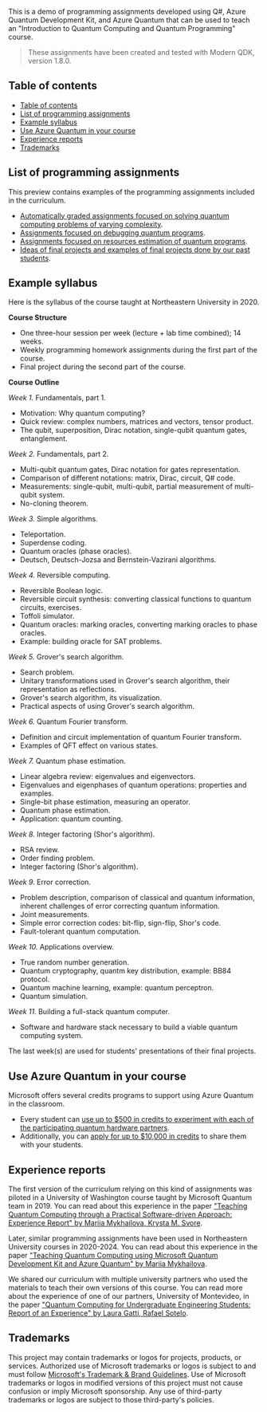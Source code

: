 This is a demo of programming assignments developed using Q#, Azure Quantum Development Kit, and Azure Quantum that can be used to teach an "Introduction to Quantum Computing and Quantum Programming" course.

> These assignments have been created and tested with Modern QDK, version 1.8.0.

## Table of contents

- [Table of contents](#table-of-contents)
- [List of programming assignments](#list-of-programming-assignments)
- [Example syllabus](#example-syllabus)
- [Use Azure Quantum in your course](#use-azure-quantum-in-your-course)
- [Experience reports](#experience-reports)
- [Trademarks](#trademarks)

## List of programming assignments

This preview contains examples of the programming assignments included in the curriculum.

* [Automatically graded assignments focused on solving quantum computing problems of varying complexity](./ProgrammingAssignmentSamples/AutogradedProblems).
* [Assignments focused on debugging quantum programs](./ProgrammingAssignmentSamples/DebuggingQuantumCode).
* [Assignments focused on resources estimation of quantum programs](./ProgrammingAssignmentSamples/ResourcesEstimation).
* [Ideas of final projects and examples of final projects done by our past students](./FinalProjects).


## Example syllabus

Here is the syllabus of the course taught at Northeastern University in 2020.

**Course Structure** 
* One three-hour session per week (lecture + lab time combined); 14 weeks. 
* Weekly programming homework assignments during the first part of the course.
* Final project during the second part of the course.

**Course Outline**  

*Week 1.* Fundamentals, part 1.

* Motivation: Why quantum computing?
* Quick review: complex numbers, matrices and vectors, tensor product.
* The qubit, superposition, Dirac notation, single-qubit quantum gates, entanglement.

*Week 2.* Fundamentals, part 2.

* Multi-qubit quantum gates, Dirac notation for gates representation.
* Comparison of different notations: matrix, Dirac, circuit, Q# code.
* Measurements: single-qubit, multi-qubit, partial measurement of multi-qubit system.
* No-cloning theorem.

*Week 3.* Simple algorithms.

* Teleportation.
* Superdense coding.
* Quantum oracles (phase oracles).
* Deutsch, Deutsch-Jozsa and Bernstein-Vazirani algorithms.

*Week 4.* Reversible computing.

* Reversible Boolean logic.
* Reversible circuit synthesis: converting classical functions to quantum circuits, exercises.
* Toffoli simulator.
* Quantum oracles: marking oracles, converting marking oracles to phase oracles.
* Example: building oracle for SAT problems.

*Week 5.* Grover's search algorithm.

* Search problem.
* Unitary transformations used in Grover's search algorithm, their representation as reflections.
* Grover's search algorithm, its visualization.
* Practical aspects of using Grover's search algorithm.

*Week 6.* Quantum Fourier transform.

* Definition and circuit implementation of quantum Fourier transform.
* Examples of QFT effect on various states.

*Week 7.* Quantum phase estimation.

* Linear algebra review: eigenvalues and eigenvectors.
* Eigenvalues and eigenphases of quantum operations: properties and examples.
* Single-bit phase estimation, measuring an operator.
* Quantum phase estimation.
* Application: quantum counting.

*Week 8.* Integer factoring (Shor's algorithm).

* RSA review.
* Order finding problem.
* Integer factoring (Shor's algorithm).

*Week 9.* Error correction.

* Problem description, comparison of classical and quantum information, inherent challenges of error correcting quantum information.
* Joint measurements.
* Simple error correction codes: bit-flip, sign-flip, Shor's code.
* Fault-tolerant quantum computation.

*Week 10.* Applications overview.

* True random number generation.
* Quantum cryptography, quantm key distribution, example: BB84 protocol.
* Quantum machine learning, example: quantum perceptron.
* Quantum simulation.

*Week 11.* Building a full-stack quantum computer.

* Software and hardware stack necessary to build a viable quantum computing system.

The last week(s) are used for students' presentations of their final projects.


## Use Azure Quantum in your course

Microsoft offers several credits programs to support using Azure Quantum in the classroom.

* Every student can [use up to $500 in credits to experiment with each of the participating quantum hardware partners](https://devblogs.microsoft.com/qsharp/explore-quantum-hardware-for-free-with-azure-quantum/).
* Additionally, you can [apply for up to $10,000 in credits](https://aka.ms/aq/credits) to share them with your students.


## Experience reports

The first version of the curriculum relying on this kind of assignments was piloted in a University of Washington course taught by Microsoft Quantum team in 2019. You can read about this experience in the paper ["Teaching Quantum Computing through a Practical Software-driven Approach: Experience Report" by Mariia Mykhailova, Krysta M. Svore](https://arxiv.org/abs/2010.07729).

Later, similar programming assignments have been used in Northeastern University courses in 2020-2024. You can read about this experience in the paper ["Teaching Quantum Computing using Microsoft Quantum Development Kit and Azure Quantum" by Mariia Mykhailova](https://arxiv.org/abs/2311.12960).

We shared our curriculum with multiple university partners who used the materials to teach their own versions of this course. You can read more about the experience of one of our partners, University of Montevideo, in the paper ["Quantum Computing for Undergraduate Engineering Students: Report of an Experience" by Laura Gatti, Rafael Sotelo](http://ingenieria.um.edu.uy/pdf/QCE21_Workforce_UM_LG_RS_final.pdf).


## Trademarks

This project may contain trademarks or logos for projects, products, or services. Authorized use of Microsoft 
trademarks or logos is subject to and must follow 
[Microsoft's Trademark & Brand Guidelines](https://www.microsoft.com/en-us/legal/intellectualproperty/trademarks/usage/general).
Use of Microsoft trademarks or logos in modified versions of this project must not cause confusion or imply Microsoft sponsorship.
Any use of third-party trademarks or logos are subject to those third-party's policies.
